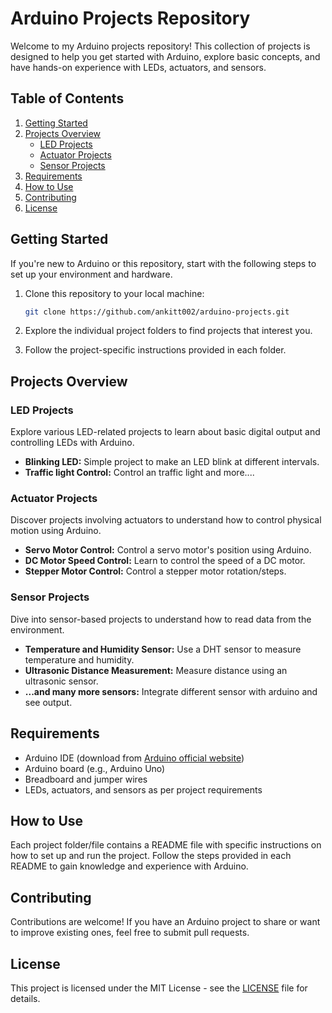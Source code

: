 # Arduino Projects Repository

Welcome to my Arduino projects repository! This collection of projects is designed to help you get started with Arduino, explore basic concepts, and have hands-on experience with LEDs, actuators, and sensors.

## Table of Contents

1. [Getting Started](#getting-started)
2. [Projects Overview](#projects-overview)
    - [LED Projects](#led-projects)
    - [Actuator Projects](#actuator-projects)
    - [Sensor Projects](#sensor-projects)
3. [Requirements](#requirements)
4. [How to Use](#how-to-use)
5. [Contributing](#contributing)
6. [License](#license)

## Getting Started

If you're new to Arduino or this repository, start with the following steps to set up your environment and hardware.

1. Clone this repository to your local machine:

    ```bash
    git clone https://github.com/ankitt002/arduino-projects.git
    ```

2. Explore the individual project folders to find projects that interest you.

3. Follow the project-specific instructions provided in each folder.

## Projects Overview

### LED Projects

Explore various LED-related projects to learn about basic digital output and controlling LEDs with Arduino.

- **Blinking LED:** Simple project to make an LED blink at different intervals.
- **Traffic light Control:** Control an traffic light and more....

### Actuator Projects

Discover projects involving actuators to understand how to control physical motion using Arduino.

- **Servo Motor Control:** Control a servo motor's position using Arduino.
- **DC Motor Speed Control:** Learn to control the speed of a DC motor.
- **Stepper Motor Control:** Control a stepper motor rotation/steps.

### Sensor Projects

Dive into sensor-based projects to understand how to read data from the environment.

- **Temperature and Humidity Sensor:** Use a DHT sensor to measure temperature and humidity.
- **Ultrasonic Distance Measurement:** Measure distance using an ultrasonic sensor.
- **...and many more sensors:** Integrate different sensor with arduino and see output.

## Requirements

- Arduino IDE (download from [Arduino official website](https://www.arduino.cc/en/software))
- Arduino board (e.g., Arduino Uno)
- Breadboard and jumper wires
- LEDs, actuators, and sensors as per project requirements

## How to Use

Each project folder/file contains a README file with specific instructions on how to set up and run the project. Follow the steps provided in each README to gain knowledge and experience with Arduino.

## Contributing

Contributions are welcome! If you have an Arduino project to share or want to improve existing ones, feel free to submit pull requests.

## License

This project is licensed under the MIT License - see the [LICENSE](LICENSE) file for details.
